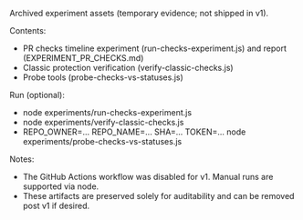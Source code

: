 Archived experiment assets (temporary evidence; not shipped in v1).

Contents:

- PR checks timeline experiment (run-checks-experiment.js) and report (EXPERIMENT_PR_CHECKS.md)
- Classic protection verification (verify-classic-checks.js)
- Probe tools (probe-checks-vs-statuses.js)

Run (optional):

- node experiments/run-checks-experiment.js
- node experiments/verify-classic-checks.js
- REPO_OWNER=... REPO_NAME=... SHA=... TOKEN=... node experiments/probe-checks-vs-statuses.js

Notes:

- The GitHub Actions workflow was disabled for v1. Manual runs are supported via node.
- These artifacts are preserved solely for auditability and can be removed post v1 if desired.
